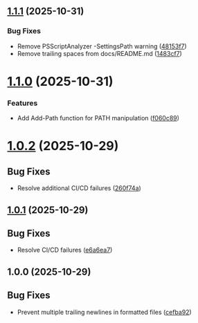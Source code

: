 ## [1.1.1](https://github.com/bolens/ps-profile/compare/v1.1.0...v1.1.1) (2025-10-31)


### Bug Fixes

* Remove PSScriptAnalyzer -SettingsPath warning ([48153f7](https://github.com/bolens/ps-profile/commit/48153f776b040895c322ca0de2a5a41d0c8be49e))
* Remove trailing spaces from docs/README.md ([1483cf7](https://github.com/bolens/ps-profile/commit/1483cf78586fd40c7769f60ee354e8e99efa4ac7))

# [1.1.0](https://github.com/bolens/ps-profile/compare/v1.0.2...v1.1.0) (2025-10-31)


### Features

* Add Add-Path function for PATH manipulation ([f060c89](https://github.com/bolens/ps-profile/commit/f060c89cf9201e23ec6db94db938a7b875f7b92c))

# [1.0.2](https://github.com/bolens/ps-profile/compare/v1.0.1...v1.0.2) (2025-10-29)


## Bug Fixes

* Resolve additional CI/CD failures ([260f74a](https://github.com/bolens/ps-profile/commit/260f74a1e24f1528521157e633fe78214fb1c5ff))

## [1.0.1](https://github.com/bolens/ps-profile/compare/v1.0.0...v1.0.1) (2025-10-29)


## Bug Fixes

* Resolve CI/CD failures ([e6a6ea7](https://github.com/bolens/ps-profile/commit/e6a6ea7a6163b6c20cfdafe7aac6d168dfecebf7))

## 1.0.0 (2025-10-29)


## Bug Fixes

* Prevent multiple trailing newlines in formatted files ([cefba92](https://github.com/bolens/ps-profile/commit/cefba921f7e48b1603c98def05011d18e9226cbe))
